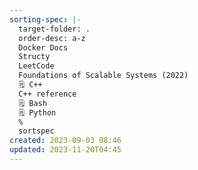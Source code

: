 ```yaml
---
sorting-spec: |-
  target-folder: .
  order-desc: a-z
  Docker Docs
  Structy
  LeetCode
  Foundations of Scalable Systems (2022) 
  🗒️ C++
  C++ reference
  🗒️ Bash
  🗒️ Python
  %
  sortspec
created: 2023-09-03 08:46
updated: 2023-11-20T04:45
---
```




